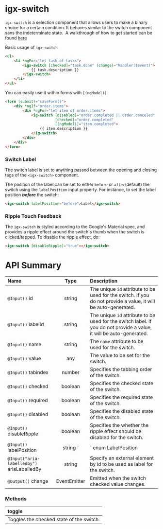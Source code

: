 # igx-switch

`igx-switch` is a selection component that allows users to make a binary choice for a certain condition. It behaves similar to the switch component sans the indeterminate state.  
A walkthrough of how to get started can be found [here](https://www.infragistics.com/products/ignite-ui-angular/angular/components/switch.html)

Basic usage of `igx-switch`

```html
<ul>
    <li *ngFor="let task of tasks">
        <igx-switch [checked]="task.done" (change)="handler($event)">
            {{ task.description }}
        </igx-switch>
    </li>
</ul>
```

You can easily use it within forms with `[(ngModel)]`

```html
<form (submit)="saveForm()">
    <div *ngIf="order.items">
        <div *ngFor="let item of order.items">
            <ig-switch [disabled]="order.completed || order.canceled"
                       [checked]="order.completed"
                       [(ngModel)]="item.completed">
                {{ item.description }}
            </ig-switch>
        </div>
    </div>
</form>
```

### Switch Label

The switch label is set to anything passed between the opening and closing tags of the `<igx-switch>` component.

The position of the label can be set to either `before` or `after`(default) the switch using the `labelPosition` input property. For instance, to set the label position ___before___ the switch:

```html
<igx-switch labelPosition="before">Label</igx-switch>
```

### Ripple Touch Feedback

The `igx-switch` is styled according to the Google's Material spec, and provides a ripple effect around the switch's thumb when the switch is clicked/tapped.
To disable the ripple effect, do:

```html
<igx-switch [disableRipple]="true"></igx-switch>
```

# API Summary
| Name   |      Type      |  Description |
|:----------|:-------------:|:------|
| `@Input()` id |   string   | The unique `id` attribute to be used for the switch. If you do not provide a value, it will be auto-generated. |
| `@Input()` labelId |    string   | The unique `id` attribute to be used for the switch label. If you do not provide a value, it will be auto-generated. |
| `@Input()` name |  string | The `name` attribute to be used for the switch. |
| `@Input()` value | any | The value to be set for the switch. |
| `@Input()` tabindex | number | Specifies the tabbing order of the switch. |
| `@Input()` checked | boolean | Specifies the checked state of the switch. |
| `@Input()` required | boolean | Specifies the required state of the switch. |
| `@Input()` disabled | boolean | Specifies the disabled state of the switch. |
| `@Input()` disableRipple | boolean | Specifies the whether the ripple effect should be disabled for the switch. |
| `@Input()` labelPosition | string `|` enum LabelPosition | Specifies the position of the text label relative to the switch element. |
| `@Input("aria-labelledby")` ariaLabelledBy | string | Specify an external element by id to be used as label for the switch. |
| `@Output()` change | EventEmitter<IChangeCheckboxEventArgs> | Emitted when the switch checked value changes. |

### Methods

| toggle |
|:----------|
| Toggles the checked state of the switch. |
